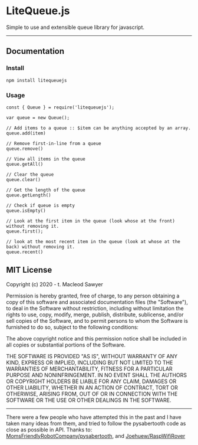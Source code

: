 # LiteQueue.js

Simple to use and extensible queue library for javascript.

------

## Documentation

### Install

``` npm install litequeuejs ```

### Usage

```
const { Queue } = require('litequeuejs');

var queue = new Queue();

// Add items to a queue :: $item can be anything accepted by an array.
queue.add(item)

// Remove first-in-line from a queue
queue.remove()

// View all items in the queue
queue.getAll()

// Clear the queue
queue.clear()

// Get the length of the queue
queue.getLength()

// Check if queue is empty
queue.isEmpty()

// Look at the first item in the queue (look whose at the front) without removing it. 
queue.first();

// look at the most recent item in the queue (look at whose at the back) without removing it.
queue.recent()

```

## MIT License
Copyright (c) 2020 - t. Macleod Sawyer 

Permission is hereby granted, free of charge, to any person obtaining a copy of this software and associated documentation files (the "Software"), to deal in the Software without restriction, including without limitation the rights to use, copy, modify, merge, publish, distribute, sublicense, and/or sell copies of the Software, and to permit persons to whom the Software is furnished to do so, subject to the following conditions:

The above copyright notice and this permission notice shall be included in all copies or substantial portions of the Software.

THE SOFTWARE IS PROVIDED "AS IS", WITHOUT WARRANTY OF ANY KIND, EXPRESS OR IMPLIED, INCLUDING BUT NOT LIMITED TO THE WARRANTIES OF MERCHANTABILITY, FITNESS FOR A PARTICULAR PURPOSE AND NONINFRINGEMENT. IN NO EVENT SHALL THE AUTHORS OR COPYRIGHT HOLDERS BE LIABLE FOR ANY CLAIM, DAMAGES OR OTHER LIABILITY, WHETHER IN AN ACTION OF CONTRACT, TORT OR OTHERWISE, ARISING FROM, OUT OF OR IN CONNECTION WITH THE SOFTWARE OR THE USE OR OTHER DEALINGS IN THE SOFTWARE.

----

There were a few people who have attempted this in the past and I have taken many ideas from them, and tried to follow the pysabertooth code as close as possible in API. Thanks to: [MomsFriendlyRobotCompany/pysabertooth](https://github.com/MomsFriendlyRobotCompany/pysabertooth), and [Joehuew/RaspWifiRover](https://github.com/joehuewe/RaspiWifiRover)

